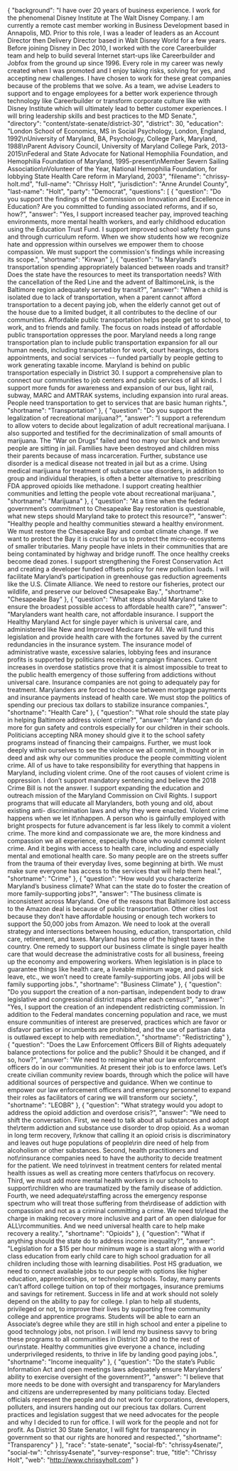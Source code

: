 {
  "background": "I have over 20 years of business experience. I work for the phenomenal Disney Institute at The Walt Disney Company. I am currently a remote cast member working in Business Development based in Annapolis, MD. Prior to this role, I was a leader of leaders as an Account Director then Delivery Director based in Walt Disney World for a few years. Before joining Disney in Dec 2010, I worked with the core Careerbuilder team and help to build several Internet start-ups like Careerbuilder and Jobfox from the ground up since 1996. Every role in my career was newly created when I was promoted and I enjoy taking risks, solving for yes, and accepting new challenges. I have chosen to work for these great companies because of the problems that we solve. As a team, we advise Leaders to support and to engage employees for a better work experience through technology like Careerbuilder or transform corporate culture like with Disney Institute which will ultimately lead to better customer experiences. I will bring leadership skills and best practices to the MD Senate.",
  "directory": "content/state-senate/district-30",
  "district": 30,
  "education": "London School of Economics, MS in Social Psychology, London, England, 1992\nUniversity of Maryland, BA, Psychology, College Park, Maryland, 1988\nParent Advisory Council, University of Maryland College Park, 2013-2015\nFederal and State Advocate for National Hemophilia Foundation, and Hemophilia Foundation of Maryland, 1995-present\nMember Severn Sailing Association\nVolunteer of the Year, National Hemophilia Foundation, for lobbying State Health Care reform in Maryland, 2003",
  "filename": "chrissy-holt.md",
  "full-name": "Chrissy Holt",
  "jurisdiction": "Anne Arundel County",
  "last-name": "Holt",
  "party": "Democrat",
  "questions": [
    {
      "question": "Do you support the findings of the Commission on Innovation and Excellence in Education? Are you committed to funding associated reforms, and if so, how?",
      "answer": "Yes, I support increased teacher pay, improved teaching environments, more mental health workers, and early childhood education using the Education Trust Fund. I support improved school safety from guns and through curriculum reform. When we show students how we recognize hate and oppression within ourselves we empower them to choose compassion. We must support the commission's findings while increasing its scope.",
      "shortname": "Kirwan"
    },
    {
      "question": "Is Maryland’s transportation spending appropriately balanced between roads and transit? Does the state have the resources to meet its transportation needs? With the cancellation of the Red Line and the advent of BaltimoreLink, is the Baltimore region adequately served by transit?",
      "answer": "When a child is isolated due to lack of transportation, when a parent cannot afford transportation to a decent paying job, when the elderly cannot get out of the house due to a limited budget, it all contributes to the decline of our communities. Affordable public transportation helps people get to school, to work, and to friends and family. The focus on roads instead of affordable public transportation oppresses the poor. Maryland needs a long range transportation plan to include public transportation expansion for all our human needs, including transportation for work, court hearings, doctors appointments, and social services -- funded partially by people getting to work generating taxable income. Maryland is behind on public transportation especially in District 30. I support a comprehensive plan to connect our communities to job centers and public services of all kinds. I support more funds for awareness and expansion of our bus, light rail, subway, MARC and AMTRAK systems, including expansion into rural areas. People need transportation to get to services that are basic human rights.",
      "shortname": "Transportation"
    },
    {
      "question": "Do you support the legalization of recreational marijuana?",
      "answer": "I support a referendum to allow voters to decide about legalization of adult recreational marijuana. I also supported and testified for the decriminalization of small amounts of marijuana. The “War on Drugs” failed and too many our black and brown people are sitting in jail. Families have been destroyed and children miss their parents because of mass incarceration. Further, substance use disorder is a medical disease not treated in jail but as a crime. Using medical marijuana for treatment of substance use disorders, in addition to group and individual therapies, is often a better alternative to prescribing FDA approved opioids like methadone. I support creating healthier communities and letting the people vote about recreational marijuana.",
      "shortname": "Marijuana"
    },
    {
      "question": "At a time when the federal government’s commitment to Chesapeake Bay restoration is questionable, what new steps should Maryland take to protect this resource?",
      "answer": "Healthy people and healthy communities steward a healthy environment. We must restore the Chesapeake Bay and combat climate change. If we want to protect the Bay it is crucial for us to protect the micro-ecosystems of smaller tributaries. Many people have inlets in their communities that are being contaminated by highway and bridge runoff. The once healthy creeks become dead zones. I support strengthening the Forest Conservation Act and creating a developer funded offsets policy for new pollution loads. I will facilitate Maryland’s participation in greenhouse gas reduction agreements like the U.S. Climate Alliance. We need to restore our fisheries, protect our wildlife, and preserve our beloved Chesapeake Bay.",
      "shortname": "Chesapeake Bay"
    },
    {
      "question": "What steps should Maryland take to ensure the broadest possible access to affordable health care?",
      "answer": "Marylanders want health care, not affordable insurance. I support the Healthy Maryland Act for single payer which is universal care, and administered like New and Improved Medicare for All. We will fund this legislation and provide health care with the fortunes saved by the current redundancies in the insurance system. The insurance model of administrative waste, excessive salaries, lobbying fees and insurance profits is supported by politicians receiving campaign finances. Current increases in overdose statistics prove that it is almost impossible to treat to the public health emergency of those suffering from addictions without universal care. Insurance companies are not going to adequately pay for treatment. Marylanders are forced to choose between mortgage payments and insurance payments instead of health care. We must stop the politics of spending our precious tax dollars to stabilize insurance companies.",
      "shortname": "Health Care"
    },
    {
      "question": "What role should the state play in helping Baltimore address violent crime?",
      "answer": "Maryland can do more for gun safety and controls especially for our children in their schools. Politicians accepting NRA money should give it to the school safety programs instead of financing their campaigns. Further, we must look deeply within ourselves to see the violence we all commit, in thought or in deed and ask why our communities produce the people committing violent crime. All of us have to take responsibility for everything that happens in Maryland, including violent crime. One of the root causes of violent crime is oppression. I don’t support mandatory sentencing and believe the 2018 Crime Bill is not the answer. I support expanding the education and outreach mission of the Maryland Commission on Civil Rights. I support programs that will educate all Marylanders, both young and old, about existing anti- discrimination laws and why they were enacted. Violent crime happens when we let it\nhappen. A person who is gainfully employed with bright prospects for future advancement is far less likely to commit a violent crime. The more kind and compassionate we are, the more kindness and compassion we all experience, especially those who would commit violent crime. And it begins with access to health care, including and especially mental and emotional health care. So many people are on the streets suffer from the trauma of their everyday lives, some beginning at birth. We must make sure everyone has access to the services that will help them heal.",
      "shortname": "Crime"
    },
    {
      "question": "How would you characterize Maryland’s business climate? What can the state do to foster the creation of more family-supporting jobs?",
      "answer": "The business climate is inconsistent across Maryland. One of the reasons that Baltimore lost access to the Amazon deal is because of public transportation. Other cities lost because they don’t have affordable housing or enough tech workers to support the 50,000 jobs from Amazon. We need to look at the overall strategy and intersections between housing, education, transportation, child care, retirement, and taxes. Maryland has some of the highest taxes in the country. One remedy to support our business climate is single payer health care that would decrease the administrative costs for all business, freeing up the economy and empowering workers. When legislation is in place to guarantee things like health care, a liveable minimum wage, and paid sick leave, etc., we won’t need to create family-supporting jobs. All jobs will be family supporting jobs.",
      "shortname": "Business Climate"
    },
    {
      "question": "Do you support the creation of a non-partisan, independent body to draw legislative and congressional district maps after each census?",
      "answer": "Yes, I support the creation of an independent redistricting commission. In addition to the Federal mandates concerning population and race, we must ensure communities of interest are preserved, practices which are favor or disfavor parties or incumbents are prohibited, and the use of partisan data is outlawed except to help with remediation.",
      "shortname": "Redistricting"
    },
    {
      "question": "Does the Law Enforcement Officers Bill of Rights adequately balance protections for police and the public? Should it be changed, and if so, how?",
      "answer": "We need to reimagine what our law enforcement officers do in our communities. At present their job is to enforce laws. Let’s create civilian community review boards, through which the police will have additional sources of perspective and guidance. When we continue to empower our law enforcement officers and emergency personnel to expand their roles as facilitators of caring we will transform our society.",
      "shortname": "LEOBR"
    },
    {
      "question": "What strategy would you adopt to address the opioid addiction and overdose crisis?",
      "answer": "We need to shift the conversation. First, we need to talk about all substances and adopt the\rterm addiction and substance use disorder to drop opioid. As a woman in long term recovery, I\rknow that calling it an opioid crisis is discriminatory and leaves out huge populations of people\rin dire need of help from alcoholism or other substances. Second, health practitioners and not\rinsurance companies need to have the authority to decide treatment for the patient. We need to\rinvest in treatment centers for related mental health issues as well as creating more centers that\rfocus on recovery. Third, we must add more mental health workers in our schools to support\rchildren who are traumatized by the family disease of addiction. Fourth, we need adequate\rstaffing across the emergency response spectrum who will treat those suffering from the\rdisease of addiction with compassion and not as a criminal committing a crime. We need to\rlead the charge in making recovery more inclusive and part of an open dialogue for ALL\rcommunities. And we need universal health care to help make recovery a reality.",
      "shortname": "Opioids"
    },
    {
      "question": "What if anything should the state do to address income inequality?",
      "answer": "Legislation for a $15 per hour minimum wage is a start along with a world class education from early child care to high school graduation for all children including those with learning disabilities. Post HS graduation, we need to connect available jobs to our people with options like higher education, apprenticeships, or technology schools. Today, many parents can’t afford college tuition on top of their mortgages, insurance premiums and savings for retirement. Success in life and at work should not solely depend on the ability to pay for college. I plan to help all students, privileged or not, to improve their lives by supporting free community college and apprentice programs. Students will be able to earn an Associate’s degree while they are still in high school and enter a pipeline to good technology jobs, not prison. I will lend my business savvy to bring these programs to all communities in District 30 and to the rest of our\nstate. Healthy communities give everyone a chance, including underprivileged residents, to thrive in life by landing good paying jobs.",
      "shortname": "Income inequality"
    },
    {
      "question": "Do the state’s Public Information Act and open meetings laws adequately ensure Marylanders’ ability to exercise oversight of the government?",
      "answer": "I believe that more needs to be done with oversight and transparency for Marylanders and citizens are underrepresented by many politicians today. Elected officials represent the people and do not work for corporations, developers, polluters, and insurers handing out our precious tax dollars. Current practices and legislation suggest that we need advocates for the people and why I decided to run for office. I will work for the people and not for profit. As District 30 State Senator, I will fight for transparency in government so that our rights are honored and respected.",
      "shortname": "Transparency"
    }
  ],
  "race": "state-senate",
  "social-fb": "chrissy4senate/",
  "social-tw": "chrissy4senate",
  "survey-response": true,
  "title": "Chrissy Holt",
  "web": "http://www.chrissyholt.com"
}

